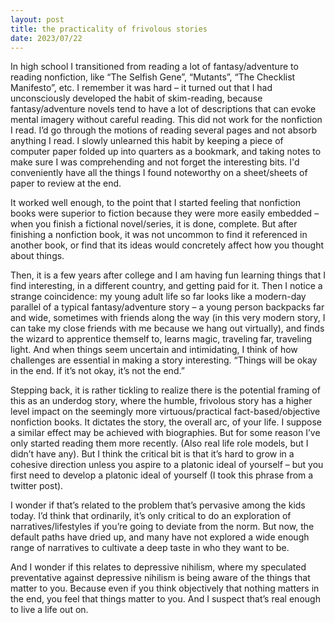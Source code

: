 ```yaml
---
layout: post
title: the practicality of frivolous stories
date: 2023/07/22
---
```


In high school I transitioned from reading a lot of fantasy/adventure to reading nonfiction, like “The Selfish Gene”, “Mutants”, “The Checklist Manifesto”, etc. I remember it was hard – it turned out that I had unconsciously developed the habit of skim-reading, because fantasy/adventure novels tend to have a lot of descriptions that can evoke mental imagery without careful reading. This did not work for the nonfiction I read. I’d go through the motions of reading several pages and not absorb anything I read. I slowly unlearned this habit by keeping a piece of computer paper folded up into quarters as a bookmark, and taking notes to make sure I was comprehending and not forget the interesting bits. I'd conveniently have all the things I found noteworthy on a sheet/sheets of paper to review at the end.

It worked well enough, to the point that I started feeling that nonfiction books were superior to fiction because they were more easily embedded – when you finish a fictional novel/series, it is done, complete. But after finishing a nonfiction book, it was not uncommon to find it referenced in another book, or find that its ideas would concretely affect how you thought about things. 

Then, it is a few years after college and I am having fun learning things that I find interesting, in a different country, and getting paid for it. Then I notice a strange coincidence: my young adult life so far looks like a modern-day parallel of a typical fantasy/adventure story – a young person backpacks far and wide, sometimes with friends along the way (in this very modern story, I can take my close friends with me because we hang out virtually), and finds the wizard to apprentice themself to, learns magic, traveling far, traveling light. And when things seem uncertain and intimidating, I think of how challenges are essential in making a story interesting. “Things will be okay in the end. If it’s not okay, it’s not the end.”

Stepping back, it is rather tickling to realize there is the potential framing of this as an underdog story, where the humble, frivolous story has a higher level impact on the seemingly more virtuous/practical fact-based/objective nonfiction books. It dictates the story, the overall arc, of your life. I suppose a similar effect may be achieved with biographies. But for some reason I’ve only started reading them more recently. (Also real life role models, but I didn’t have any). But I think the critical bit is that it’s hard to grow in a cohesive direction unless you aspire to a platonic ideal of yourself – but you first need to develop a platonic ideal of yourself (I took this phrase from a twitter post). 

I wonder if that’s related to the problem that’s pervasive among the kids today. I’d think that ordinarily, it’s only critical to do an exploration of narratives/lifestyles if you’re going to deviate from the norm. But now, the default paths have dried up, and many have not explored a wide enough range of narratives to cultivate a deep taste in who they want to be. 

And I wonder if this relates to depressive nihilism, where my speculated preventative against depressive nihilism is being aware of the things that matter to you. Because even if you think objectively that nothing matters in the end, you feel that things matter to you. And I suspect that’s real enough to live a life out on.  

